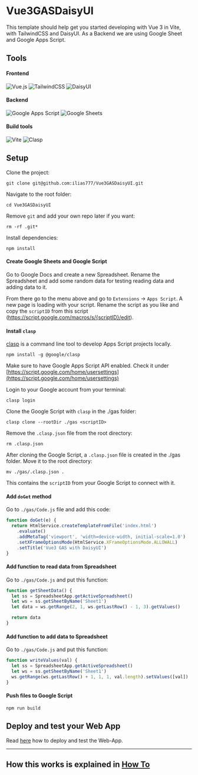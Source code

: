 # Vue3GASDaisyUI

This template should help get you started developing with Vue 3 in Vite, with TailwindCSS and
DaisyUI. As a Backend we are using Google Sheet and Google Apps Script.

## Tools

#### Frontend

![Vue.js](https://img.shields.io/badge/vuejs-%2335495e.svg?style=for-the-badge&logo=vuedotjs&logoColor=%234FC08D)
![TailwindCSS](https://img.shields.io/badge/tailwindcss-%2338B2AC.svg?style=for-the-badge&logo=tailwind-css&logoColor=white)
![DaisyUI](https://img.shields.io/badge/daisyui-5A0EF8?style=for-the-badge&logo=daisyui&logoColor=white)

#### Backend

![Google Apps Script](https://img.shields.io/badge/Google_Apps_Script-blue?style=for-the-badge&logo=google%20apps%20script&logoColor=white)
![Google Sheets](https://img.shields.io/badge/Google_Sheets-darkgreen?style=for-the-badge&logo=google%20sheets&logoColor=white)

#### Build tools

![Vite](https://img.shields.io/badge/vite-%23646CFF.svg?style=for-the-badge&logo=vite&logoColor=white)
![Clasp](https://img.shields.io/badge/CLASP-darkblue?style=for-the-badge&logo=google&logoColor=white)

## Setup

Clone the project:

```shell
git clone git@github.com:ilias777/Vue3GASDaisyUI.git
```

Navigate to the root folder:

```shell
cd Vue3GASDaisyUI
```

Remove `git` and add your own repo later if you want:

```shell
rm -rf .git*
```

Install dependencies:

```shell
npm install
```

#### Create Google Sheets and Google Script

Go to Google Docs and create a new Spreadsheet. Rename the Spreadsheet and add some random data for
testing reading data and adding data to it.

From there go to the menu above and go to `Extensions` &rarr; `Apps Script`. A new page is loading
with your script. Rename the script as you like and copy the `scriptID` from this script
(https://script.google.com/macros/s/{scriptID}/edit).

#### Install `clasp`

[clasp](https://github.com/google/clasp) is a command line tool to develop Apps Script projects
locally.

```shell
npm install -g @google/clasp
```

Make sure to have Google Apps Script API enabled. Check it under
[https://script.google.com/home/usersettings](https://script.google.com/home/usersettings)

Login to your Google account from your terminal:

```shell
clasp login
```

Clone the Google Script with `clasp` in the ./gas folder:

```shell
clasp clone --rootDir ./gas <scriptID>
```

Remove the `.clasp.json` file from the root directory:

```shell
rm .clasp.json
```

After cloning the Google Script, a `.clasp.json` file is created in the ./gas folder.
Move it to the root directory:

```shell
mv ./gas/.clasp.json .
```

This contains the `scriptID` from your Google Script to connect with it.

#### Add `doGet` method

Go to `./gas/Code.js` file and add this code:

```javascript
function doGet(e) {
  return HtmlService.createTemplateFromFile('index.html')
    .evaluate()
    .addMetaTag('viewport', 'width=device-width, initial-scale=1.0')
    .setXFrameOptionsMode(HtmlService.XFrameOptionsMode.ALLOWALL)
    .setTitle('Vue3 GAS with DaisyUI')
}
```

#### Add function to read data from Spreadsheet

Go to `./gas/Code.js` and put this function:

```javascript
function getSheetData() {
  let ss = SpreadsheetApp.getActiveSpreadsheet()
  let ws = ss.getSheetByName('Sheet1')
  let data = ws.getRange(2, 1, ws.getLastRow() - 1, 3).getValues()

  return data
}
```

#### Add function to add data to Spreadsheet

Go to `./gas/Code.js` and put this function:

```javascript
function writeValues(val) {
  let ss = SpreadsheetApp.getActiveSpreadsheet()
  let ws = ss.getSheetByName('Sheet1')
  ws.getRange(ws.getLastRow() + 1, 1, 1, val.length).setValues([val])
}
```

#### Push files to Google Script

```shell
npm run build
```

## Deploy and test your Web App

Read [here](https://github.com/ilias777/Vue3GASDaisyUI/blob/main/howto_deploy.md) how to deploy and test the Web-App.

<hr>

## How this works is explained in [How To](https://github.com/ilias777/Vue3GASDaisyUI/blob/main/howto.md)
